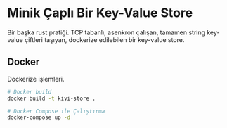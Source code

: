 # Minik Çaplı Bir Key-Value Store

Bir başka rust pratiği. TCP tabanlı, asenkron çalışan, tamamen string key-value çiftleri taşıyan, dockerize edilebilen
bir key-value store.

## Docker

Dockerize işlemleri.

```bash
# Docker build
docker build -t kivi-store .

# Docker Compose ile Çalıştırma
docker-compose up -d
```
